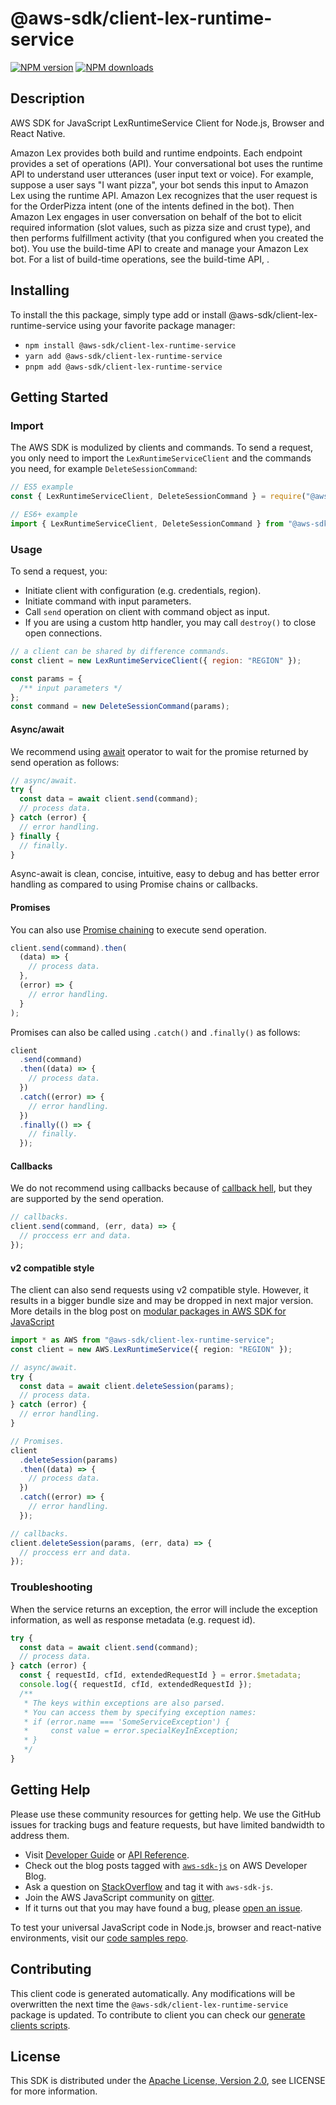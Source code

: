 # @aws-sdk/client-lex-runtime-service

[![NPM version](https://img.shields.io/npm/v/@aws-sdk/client-lex-runtime-service/latest.svg)](https://www.npmjs.com/package/@aws-sdk/client-lex-runtime-service)
[![NPM downloads](https://img.shields.io/npm/dm/@aws-sdk/client-lex-runtime-service.svg)](https://www.npmjs.com/package/@aws-sdk/client-lex-runtime-service)

## Description

AWS SDK for JavaScript LexRuntimeService Client for Node.js, Browser and React Native.

<p>Amazon Lex provides both build and runtime endpoints. Each endpoint
provides a set of operations (API). Your conversational bot uses the
runtime API to understand user utterances (user input text or voice). For
example, suppose a user says "I want pizza", your bot sends this input to
Amazon Lex using the runtime API. Amazon Lex recognizes that the user
request is for the OrderPizza intent (one of the intents defined in the
bot). Then Amazon Lex engages in user conversation on behalf of the bot to
elicit required information (slot values, such as pizza size and crust
type), and then performs fulfillment activity (that you configured when
you created the bot). You use the build-time API to create and manage your
Amazon Lex bot. For a list of build-time operations, see the build-time
API, . </p>

## Installing

To install the this package, simply type add or install @aws-sdk/client-lex-runtime-service
using your favorite package manager:

- `npm install @aws-sdk/client-lex-runtime-service`
- `yarn add @aws-sdk/client-lex-runtime-service`
- `pnpm add @aws-sdk/client-lex-runtime-service`

## Getting Started

### Import

The AWS SDK is modulized by clients and commands.
To send a request, you only need to import the `LexRuntimeServiceClient` and
the commands you need, for example `DeleteSessionCommand`:

```js
// ES5 example
const { LexRuntimeServiceClient, DeleteSessionCommand } = require("@aws-sdk/client-lex-runtime-service");
```

```ts
// ES6+ example
import { LexRuntimeServiceClient, DeleteSessionCommand } from "@aws-sdk/client-lex-runtime-service";
```

### Usage

To send a request, you:

- Initiate client with configuration (e.g. credentials, region).
- Initiate command with input parameters.
- Call `send` operation on client with command object as input.
- If you are using a custom http handler, you may call `destroy()` to close open connections.

```js
// a client can be shared by difference commands.
const client = new LexRuntimeServiceClient({ region: "REGION" });

const params = {
  /** input parameters */
};
const command = new DeleteSessionCommand(params);
```

#### Async/await

We recommend using [await](https://developer.mozilla.org/en-US/docs/Web/JavaScript/Reference/Operators/await)
operator to wait for the promise returned by send operation as follows:

```js
// async/await.
try {
  const data = await client.send(command);
  // process data.
} catch (error) {
  // error handling.
} finally {
  // finally.
}
```

Async-await is clean, concise, intuitive, easy to debug and has better error handling
as compared to using Promise chains or callbacks.

#### Promises

You can also use [Promise chaining](https://developer.mozilla.org/en-US/docs/Web/JavaScript/Guide/Using_promises#chaining)
to execute send operation.

```js
client.send(command).then(
  (data) => {
    // process data.
  },
  (error) => {
    // error handling.
  }
);
```

Promises can also be called using `.catch()` and `.finally()` as follows:

```js
client
  .send(command)
  .then((data) => {
    // process data.
  })
  .catch((error) => {
    // error handling.
  })
  .finally(() => {
    // finally.
  });
```

#### Callbacks

We do not recommend using callbacks because of [callback hell](http://callbackhell.com/),
but they are supported by the send operation.

```js
// callbacks.
client.send(command, (err, data) => {
  // proccess err and data.
});
```

#### v2 compatible style

The client can also send requests using v2 compatible style.
However, it results in a bigger bundle size and may be dropped in next major version. More details in the blog post
on [modular packages in AWS SDK for JavaScript](https://aws.amazon.com/blogs/developer/modular-packages-in-aws-sdk-for-javascript/)

```ts
import * as AWS from "@aws-sdk/client-lex-runtime-service";
const client = new AWS.LexRuntimeService({ region: "REGION" });

// async/await.
try {
  const data = await client.deleteSession(params);
  // process data.
} catch (error) {
  // error handling.
}

// Promises.
client
  .deleteSession(params)
  .then((data) => {
    // process data.
  })
  .catch((error) => {
    // error handling.
  });

// callbacks.
client.deleteSession(params, (err, data) => {
  // proccess err and data.
});
```

### Troubleshooting

When the service returns an exception, the error will include the exception information,
as well as response metadata (e.g. request id).

```js
try {
  const data = await client.send(command);
  // process data.
} catch (error) {
  const { requestId, cfId, extendedRequestId } = error.$metadata;
  console.log({ requestId, cfId, extendedRequestId });
  /**
   * The keys within exceptions are also parsed.
   * You can access them by specifying exception names:
   * if (error.name === 'SomeServiceException') {
   *     const value = error.specialKeyInException;
   * }
   */
}
```

## Getting Help

Please use these community resources for getting help.
We use the GitHub issues for tracking bugs and feature requests, but have limited bandwidth to address them.

- Visit [Developer Guide](https://docs.aws.amazon.com/sdk-for-javascript/v3/developer-guide/welcome.html)
  or [API Reference](https://docs.aws.amazon.com/AWSJavaScriptSDK/v3/latest/index.html).
- Check out the blog posts tagged with [`aws-sdk-js`](https://aws.amazon.com/blogs/developer/tag/aws-sdk-js/)
  on AWS Developer Blog.
- Ask a question on [StackOverflow](https://stackoverflow.com/questions/tagged/aws-sdk-js) and tag it with `aws-sdk-js`.
- Join the AWS JavaScript community on [gitter](https://gitter.im/aws/aws-sdk-js-v3).
- If it turns out that you may have found a bug, please [open an issue](https://github.com/aws/aws-sdk-js-v3/issues/new/choose).

To test your universal JavaScript code in Node.js, browser and react-native environments,
visit our [code samples repo](https://github.com/aws-samples/aws-sdk-js-tests).

## Contributing

This client code is generated automatically. Any modifications will be overwritten the next time the `@aws-sdk/client-lex-runtime-service` package is updated.
To contribute to client you can check our [generate clients scripts](https://github.com/aws/aws-sdk-js-v3/tree/main/scripts/generate-clients).

## License

This SDK is distributed under the
[Apache License, Version 2.0](http://www.apache.org/licenses/LICENSE-2.0),
see LICENSE for more information.
